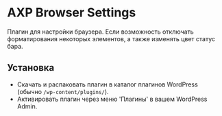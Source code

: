 # AXP Browser Settings
Плагин для настройки браузера. Если возможность отключать форматирования некоторых элементов, а также изменять цвет статус бара. 

## Установка
* Скачать и распаковать плагин в каталог плагинов WordPress (обычно `/wp-content/plugins/`).
* Активировать плагин через меню 'Плагины' в вашем WordPress Admin.